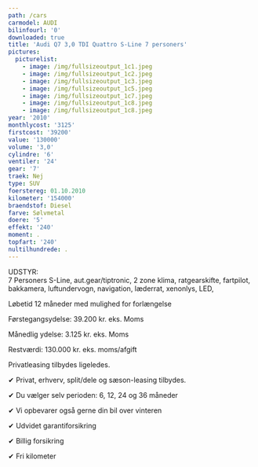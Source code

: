 ```yaml
---
path: /cars
carmodel: AUDI
bilinfourl: '0'
downloaded: true
title: 'Audi Q7 3,0 TDI Quattro S-Line 7 personers'
pictures:
  picturelist:
    - image: /img/fullsizeoutput_1c1.jpeg
    - image: /img/fullsizeoutput_1c2.jpeg
    - image: /img/fullsizeoutput_1c3.jpeg
    - image: /img/fullsizeoutput_1c5.jpeg
    - image: /img/fullsizeoutput_1c7.jpeg
    - image: /img/fullsizeoutput_1c8.jpeg
    - image: /img/fullsizeoutput_1c8.jpeg
year: '2010'
monthlycost: '3125'
firstcost: '39200'
value: '130000'
volume: '3,0'
cylindre: '6'
ventiler: '24'
gear: '7'
traek: Nej
type: SUV
foerstereg: 01.10.2010
kilometer: '154000'
braendstof: Diesel
farve: Sølvmetal
doere: '5'
effekt: '240'
moment: .
topfart: '240'
nultilhundrede: .
---
```

UDSTYR: \
7 Personers S-Line, aut.gear/tiptronic, 2 zone klima, ratgearskifte, fartpilot, bakkamera, luftundervogn, navigation, læderrat, xenonlys, LED, 



Løbetid 12 måneder med mulighed for forlængelse 



Førstegangsydelse: 39.200 kr. eks. Moms 

Månedlig ydelse: 3.125 kr. eks. Moms

Restværdi: 130.000 kr. eks. moms/afgift



Privatleasing tilbydes ligeledes.



✔ Privat, erhverv, split/dele og sæson-leasing tilbydes. 

✔ Du vælger selv perioden: 6, 12, 24 og 36 måneder

✔ Vi opbevarer også gerne din bil over vinteren 

✔ Udvidet garantiforsikring   

✔ Billig forsikring 

✔ Fri kilometer
